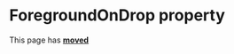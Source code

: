 # ForegroundOnDrop property #

This page has [**moved**](https://lib-docs.delphidabbler.com/DropFiles/5/API/TPJDropFiles-ForegroundOnDrop)